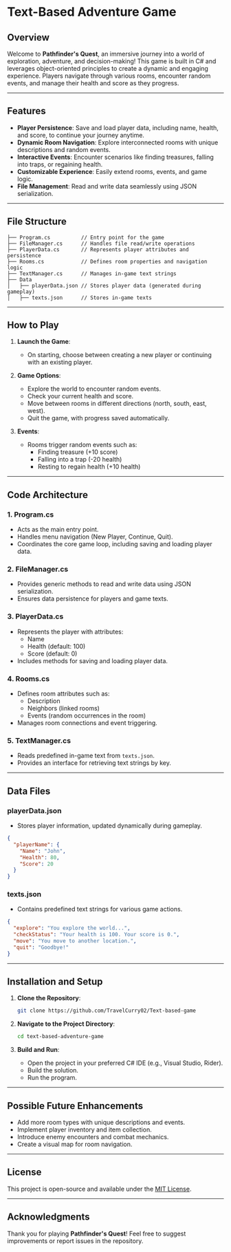 # Text-Based Adventure Game

## Overview
Welcome to **Pathfinder's Quest**, an immersive journey into a world of exploration, adventure, and decision-making! This game is built in C# and leverages object-oriented principles to create a dynamic and engaging experience. Players navigate through various rooms, encounter random events, and manage their health and score as they progress.

---

## Features

- **Player Persistence**: Save and load player data, including name, health, and score, to continue your journey anytime.
- **Dynamic Room Navigation**: Explore interconnected rooms with unique descriptions and random events.
- **Interactive Events**: Encounter scenarios like finding treasures, falling into traps, or regaining health.
- **Customizable Experience**: Easily extend rooms, events, and game logic.
- **File Management**: Read and write data seamlessly using JSON serialization.

---

## File Structure

```
├── Program.cs          // Entry point for the game
├── FileManager.cs      // Handles file read/write operations
├── PlayerData.cs       // Represents player attributes and persistence
├── Rooms.cs            // Defines room properties and navigation logic
├── TextManager.cs      // Manages in-game text strings
├── Data
│   ├── playerData.json // Stores player data (generated during gameplay)
│   ├── texts.json      // Stores in-game texts
```

---

## How to Play

1. **Launch the Game**:
   - On starting, choose between creating a new player or continuing with an existing player.

2. **Game Options**:
   - Explore the world to encounter random events.
   - Check your current health and score.
   - Move between rooms in different directions (north, south, east, west).
   - Quit the game, with progress saved automatically.

3. **Events**:
   - Rooms trigger random events such as:
     - Finding treasure (+10 score)
     - Falling into a trap (-20 health)
     - Resting to regain health (+10 health)

---

## Code Architecture

### **1. Program.cs**

- Acts as the main entry point.
- Handles menu navigation (New Player, Continue, Quit).
- Coordinates the core game loop, including saving and loading player data.

### **2. FileManager.cs**

- Provides generic methods to read and write data using JSON serialization.
- Ensures data persistence for players and game texts.

### **3. PlayerData.cs**

- Represents the player with attributes:
  - Name
  - Health (default: 100)
  - Score (default: 0)
- Includes methods for saving and loading player data.

### **4. Rooms.cs**

- Defines room attributes such as:
  - Description
  - Neighbors (linked rooms)
  - Events (random occurrences in the room)
- Manages room connections and event triggering.

### **5. TextManager.cs**

- Reads predefined in-game text from `texts.json`.
- Provides an interface for retrieving text strings by key.

---

## Data Files

### **playerData.json**

- Stores player information, updated dynamically during gameplay.

```json
{
  "playerName": {
    "Name": "John",
    "Health": 80,
    "Score": 20
  }
}
```

### **texts.json**

- Contains predefined text strings for various game actions.

```json
{
  "explore": "You explore the world...",
  "checkStatus": "Your health is 100. Your score is 0.",
  "move": "You move to another location.",
  "quit": "Goodbye!"
}
```

---

## Installation and Setup

1. **Clone the Repository**:
   ```bash
   git clone https://github.com/TravelCurry02/Text-based-game
   ```

2. **Navigate to the Project Directory**:
   ```bash
   cd text-based-adventure-game
   ```

3. **Build and Run**:
   - Open the project in your preferred C# IDE (e.g., Visual Studio, Rider).
   - Build the solution.
   - Run the program.

---

## Possible Future Enhancements

- Add more room types with unique descriptions and events.
- Implement player inventory and item collection.
- Introduce enemy encounters and combat mechanics.
- Create a visual map for room navigation.

---

## License
This project is open-source and available under the [MIT License](LICENSE).

---

## Acknowledgments

Thank you for playing **Pathfinder's Quest**! Feel free to suggest improvements or report issues in the repository.